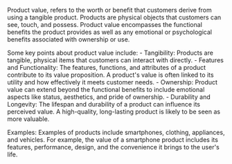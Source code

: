 Product value, refers to the worth or benefit that customers derive from using a tangible product. 
Products are physical objects that customers can see, touch, and possess.
Product value encompasses the functional benefits the product provides as well as any emotional or psychological benefits associated with ownership or use. 

Some key points about product value include:
	- Tangibility: Products are tangible, physical items that customers can interact with directly.
	- Features and Functionality: The features, functions, and attributes of a product contribute to its value proposition. A product's value is often linked to its utility and how effectively it meets customer needs.
	- Ownership: Product value can extend beyond the functional benefits to include emotional aspects like status, aesthetics, and pride of ownership.
	- Durability and Longevity: The lifespan and durability of a product can influence its perceived value. A high-quality, long-lasting product is likely to be seen as more valuable.

Examples: Examples of products include smartphones, clothing, appliances, and vehicles. 
For example, the value of a smartphone product includes its features, performance, design, and the convenience it brings to the user's life.